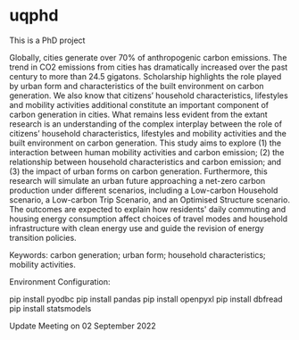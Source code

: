# uqphd

This is a PhD project

Globally, cities generate over 70% of anthropogenic carbon emissions. The trend in CO2 emissions from cities has dramatically increased over the past century to more than 24.5 gigatons. Scholarship highlights the role played by urban form and characteristics of the built environment on carbon generation. We also know that citizens’ household characteristics, lifestyles and mobility activities additional constitute an important component of carbon generation in cities. What remains less evident from the extant research is an understanding of the complex interplay between the role of citizens’ household characteristics, lifestyles and mobility activities and the built environment on carbon generation. This study aims to explore (1) the interaction between human mobility activities and carbon emission; (2) the relationship between household characteristics and carbon emission; and (3) the impact of urban forms on carbon generation. Furthermore, this research will simulate an urban future approaching a net-zero carbon production under different scenarios, including a Low-carbon Household scenario, a Low-carbon Trip Scenario, and an Optimised Structure scenario. The outcomes are expected to explain how residents' daily commuting and housing energy consumption affect choices of travel modes and household infrastructure with clean energy use and guide the revision of energy transition policies.

Keywords: carbon generation; urban form; household characteristics; mobility activities. 

Environment Configuration:

pip install pyodbc
pip install pandas
pip install openpyxl
pip install dbfread
pip install statsmodels

Update Meeting on 02 September 2022
